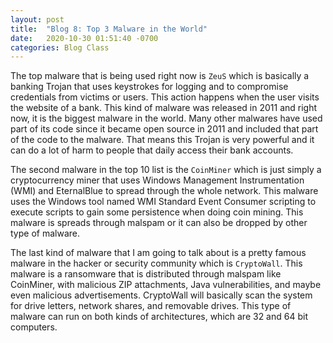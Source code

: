```yaml
---
layout: post
title:  "Blog 8: Top 3 Malware in the World"
date:   2020-10-30 01:51:40 -0700
categories: Blog Class
---
```


The top malware that is being used right now is `ZeuS` which is basically a banking Trojan that uses keystrokes for logging and to compromise credentials from victims or users. This action happens when the user visits the website of a bank. This kind of malware was released in 2011 and right now, it is the biggest malware in the world. Many other malwares have used part of its code since it became open source in 2011 and included that part of the code to the malware. That means this Trojan is very powerful and it can do a lot of harm to people that daily access their bank accounts.


The second malware in the top 10 list is the `CoinMiner` which is just simply a cryptocurrency miner that uses Windows Management Instrumentation (WMI) and EternalBlue to spread through the whole network. This malware uses the Windows tool named WMI Standard Event Consumer scripting to execute scripts to gain some persistence when doing coin mining. This malware is spreads through malspam or it can also be dropped by other type of malware.


The last kind of malware that I am going to talk about is a pretty famous malware in the hacker or security community which is `CryptoWall`. This malware is a ransomware that is distributed through malspam like CoinMiner, with malicious ZIP attachments, Java vulnerabilities, and maybe even malicious advertisements. CryptoWall will basically scan the system for drive letters, network shares, and removable drives. This type of malware can run on both kinds of architectures, which are 32 and 64 bit computers. 

